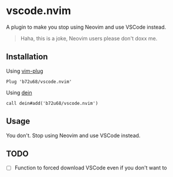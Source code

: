 # vscode.nvim

A plugin to make you stop using Neovim and use VSCode instead.

> Haha, this is a joke, Neovim users please don't doxx me.

## Installation

Using [vim-plug](https://github.com/junegunn/vim-plug)

```viml
Plug 'b72u68/vscode.nvim'
```

Using [dein](https://github.com/Shougo/dein.vim)

```viml
call dein#add('b72u68/vscode.nvim')
```

## Usage

You don't. Stop using Neovim and use VSCode instead.

## TODO

- [ ] Function to forced download VSCode even if you don't want to
